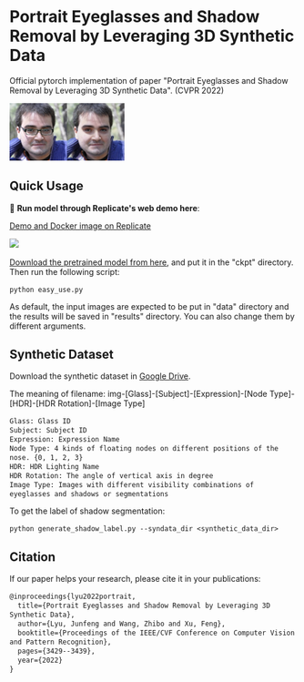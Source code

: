 # Portrait Eyeglasses and Shadow Removal by Leveraging 3D Synthetic Data

Official pytorch implementation of paper "Portrait Eyeglasses and Shadow Removal by Leveraging 3D Synthetic Data". (CVPR 2022)

<div><img src="./img/img.jpg" width="40%"></div>

## Quick Usage

:rocket: **Run model through Replicate's web demo here**:

[Demo and Docker image on Replicate](https://replicate.com/storymy/take-off-eyeglasses)

<a href="https://replicate.com/storymy/take-off-eyeglasses"><img src="https://replicate.com/storymy/take-off-eyeglasses/badge">


Download the pretrained model from [here](https://drive.google.com/file/d/1Ea8Swdajz2J5VOkaXIw_-pVJk9EWYrpx/view?usp=sharing), and put it in the "ckpt" directory. Then run the following script:

	python easy_use.py

 As default, the input images are expected to be put in "data" directory and the results will be saved in "results" directory. You can also change them by different arguments.

## Synthetic Dataset

Download the synthetic dataset in [Google Drive](https://drive.google.com/file/d/1X1qkozQbVyz5lUA8xd-lYfy1jauOji46/view?usp=sharing).

The meaning of filename: img-[Glass]-[Subject]-[Expression]-[Node Type]-[HDR]-[HDR Rotation]-[Image Type]

	Glass: Glass ID
	Subject: Subject ID
	Expression: Expression Name
	Node Type: 4 kinds of floating nodes on different positions of the nose. {0, 1, 2, 3}
	HDR: HDR Lighting Name
	HDR Rotation: The angle of vertical axis in degree
	Image Type: Images with different visibility combinations of eyeglasses and shadows or segmentations
	
To get the label of shadow segmentation:

	python generate_shadow_label.py --syndata_dir <synthetic_data_dir>


## Citation

If our paper helps your research, please cite it in your publications:

	@inproceedings{lyu2022portrait,
	  title={Portrait Eyeglasses and Shadow Removal by Leveraging 3D Synthetic Data},
	  author={Lyu, Junfeng and Wang, Zhibo and Xu, Feng},
	  booktitle={Proceedings of the IEEE/CVF Conference on Computer Vision and Pattern Recognition},
	  pages={3429--3439},
	  year={2022}
	}